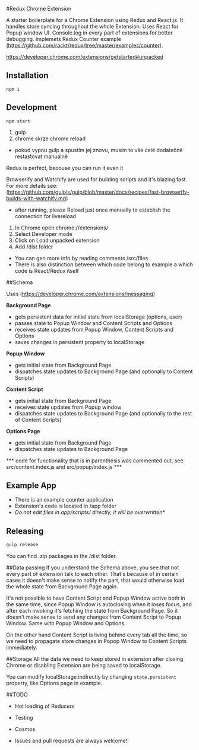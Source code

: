 #Redux Chrome Extension


A starter boilerplate for a Chrome Extension using Redux and React.js.
It handles store syncing throughout the whole Extension.
Uses React for Popup window UI. Console.log in every part of extensions for better debugging.
Implemets Redux Counter example (https://github.com/rackt/redux/tree/master/examples/counter).


https://developer.chrome.com/extensions/getstarted#unpacked

## Installation

`npm i`

## Development


`npm start`



1. gulp
2. chrome skrze chrome reload 
- pokud vypnu gulp a spustím jej znovu, musím to vše celé dodatečně restastovat manuálně



Redux is perfect, becouse you can run it even it 


Browserify and Watchify are used for building scripts and it's blazing fast. For more details see: (https://github.com/gulpjs/gulp/blob/master/docs/recipes/fast-browserify-builds-with-watchify.md)
- after running, please Reload just once manually to establish the connection for livereload


1. In Chrome open chrome://extensions/
2. Select Developer mode
3. Click on Load unpacked extension
4. Add /dist folder


- You can gen more info by reading comments /src/files
- There is also distinction between which code belong to example a which code is React/Redux itself

##Schema

Uses (https://developer.chrome.com/extensions/messaging)

**Background Page**
- gets persistent data for initial state from localStorage (options, user)
- passes state to Popup Window and Content Scripts and Options
- receives state updates from Popup Window, Content Scripts and Options
- saves changes in persistent property to localStorage

**Popup Window**
- gets initial state from Background Page
- dispatches state updates to Background Page (and optionally to Content Scripts)

**Content Script**
- gets initial state from Background Page
- receives state updates from Popup window 
- dispatches state updates to Background Page (and optionally to the rest of Content Scripts)


**Options Page**
- gets initial state from Background Page
- dispatches state updates to Background Page

*** code for functionality that is in parenthesis was commented out, see src/content.index.js and src/popup/index.js ***


## Example App
- There is an example counter application 
- Extension's code is located in /app folder
- **Do not edit files in app/scripts/* directly, it will be overwritten**

## Releasing

```bash
gulp release
```

You can find .zip packages in the /dist folder.

##Data passing
If you understand the Schema above, you see that not every part of extension talk to each other. 
That's because of in certain cases it doesn't make sense to notify the part, that would otherwise load the whole state from Background Page again.


It's not possible to have Content Script and Popup Window active both in the same time, since Popup Window is autoclosing when it loses focus, and after each invoking it's fetching the state from Background Page. 
So it doesn't make sense to send any changes from Content Script to Popup Window. Same with Popup Window and Options.


On the other hand Content Script is living behind every tab all the time, so we need to propagate store changes in Popop Window to Content Scripts immediately.


##Storage
All the data we need to keep stored in extension after closing Chrome or disabling Extension are being saved to localStorage.


You can modify localStorage indirectly by changing `state.persistent` property, like Options page in example.



##TODO

- Hot loading of Reducers

- Testing 

- Cosmos

- Issues and pull requests are always welcome!!

